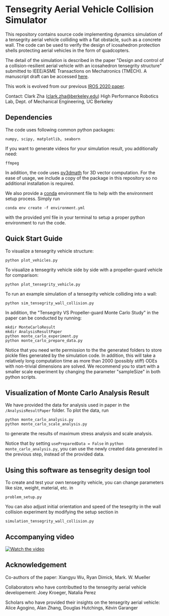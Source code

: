 # Tensegrity Aerial Vehicle Collision Simulator

This repository contains source code implementing dynamics simulation of a tensegrity aerial vehicle colliding with a flat obstacle, such as a concrete wall. The code can be used to verify the design of icosahedron protection shells protecting aerial vehicles in the form of quadcopters. 

The detail of the simulation is described in the paper "Design and control of a collision-resilient aerial vehicle with an icosahedron tensegrity structure" submitted to  IEEE/ASME Transactions on Mechatronics (TMECH). A manuscript draft can be accessed [here](https://hiperlab.berkeley.edu/wp-content/uploads/2022/11/Design-and-control-of-a-collision-resilient-aerial-vehicle-with-an-icosahedron-tensegrity-structure.pdf). 



This work is evolved from our previous [IROS 2020 paper](https://ieeexplore.ieee.org/document/9341236).

Contact: Clark Zha (clark.zha@berkeley.edu)
High Performance Robotics Lab, Dept. of Mechanical Engineering, UC Berkeley


## Dependencies
The code uses following common python packages:
```
numpy, scipy, matplotlib, seaborn
```
If you want to generate videos for your simulation result, you additionally need:
```
ffmpeg
```
In addition, the code uses [py3dmath](https://github.com/muellerlab/TensegrityAerialVehicleCollisionSim) for 3D vector computation. For the ease of usage, we include a copy of the package in this repository so no additional installation is required.  

We also provide a [conda](https://docs.conda.io/projects/conda/en/latest/index.html) environment file to help with the environment setup process. Simply run
```
conda env create -f environment.yml
```
with the provided yml file in your terminal to setup a proper python environment to run the code. 

## Quick Start Guide

To visualize a tensegrity vehicle structure:
```
python plot_vehicles.py
```

To visualize a tensegrity vehicle side by side with a propeller-guard vehicle for comparison:
```
python plot_tensegrity_vehicle.py
```

To run an example simulation of a tensegrity vehicle colliding into a wall: 
```
python sim_tensegrity_wall_collision.py
```

In addition, the "Tensegrity VS Propeller-guard Monte Carlo Study" in the paper can be conducted by running:
```
mkdir MonteCarloResult
mkdir AnalysisResultPaper
python monte_carlo_experiment.py
python monte_carlo_prepare_data.py
```
Notice that you need write permission to the the generated folders to store pickle files generated by the simulation code. In addition, this will take a relatively long computation time as more than 2000 (possibly stiff) ODEs with non-trivial dimensions are solved. We recommend you to start with a smaller scale experiment by changing the parameter "sampleSize" in both python scripts. 

## Visualization of Monte Carlo Analysis Result

We have provided the data for analysis used in paper in the ```/AnalysisResultPaper``` folder. 
To plot the data, run 
```
python monte_carlo_analysis.py
python monte_carlo_scale_analysis.py
```
to generate the results of maximum stress analysis and scale analysis. 

Notice that by setting ```usePreparedData = False``` in ```python monte_carlo_analysis.py```, you can use the newly created data generated in the previous step, instead of the provided data.

## Using this software as tensegrity design tool 
To create and test your own tensegrity vehicle, you can change parameters like size, weight, material, etc. in 
```
problem_setup.py
```
You can also adjust initial orientation and speed of the tesegrity in the wall collision experiment by modifying the setup section in
```
simulation_tensegrity_wall_collision.py
```


## Accompanying video
[![Watch the video](https://user-images.githubusercontent.com/39609430/204390127-ffbfe43a-ce01-471d-992a-9bfe98cb9b22.png)](https://youtu.be/wPsXKjY5a4Y)


## Acknowledgement
Co-authors of the paper: Xiangyu Wu, Ryan Dimick, Mark. W. Mueller

Collaborators who have contributted to the tensegrity aerial vehicle developement: Joey Kroeger, Natalia Perez 

Scholars who have provided their insights on the tensegrity aerial vehicle: Alice Agogino, Alan Zhang, Douglas Hutchings, Kévin Garanger
